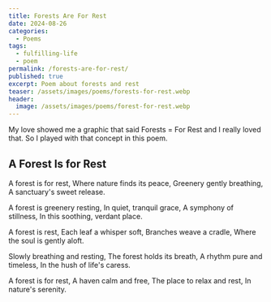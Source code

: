 ```yaml
---
title: Forests Are For Rest
date: 2024-08-26
categories:
  - Poems
tags:
  - fulfilling-life
  - poem
permalink: /forests-are-for-rest/
published: true
excerpt: Poem about forests and rest
teaser: /assets/images/poems/forests-for-rest.webp
header:
  image: /assets/images/poems/forest-for-rest.webp
---
```

My love showed me a graphic that said Forests = For Rest and I really loved that. So I played with that concept in this poem.

## A Forest Is for Rest

A forest is for rest,
Where nature finds its peace,
Greenery gently breathing,
A sanctuary's sweet release.

A forest is greenery resting,
In quiet, tranquil grace,
A symphony of stillness,
In this soothing, verdant place.

A forest is rest,
Each leaf a whisper soft,
Branches weave a cradle,
Where the soul is gently aloft.

Slowly breathing and resting,
The forest holds its breath,
A rhythm pure and timeless,
In the hush of life's caress.

A forest is for rest,
A haven calm and free,
The place to relax and rest,
In nature's serenity.
